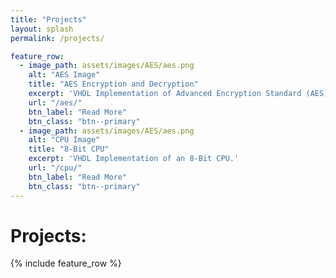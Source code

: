 ```yaml
---
title: "Projects"
layout: splash
permalink: /projects/

feature_row:
  - image_path: assets/images/AES/aes.png
    alt: "AES Image"
    title: "AES Encryption and Decryption"
    excerpt: 'VHDL Implementation of Advanced Encryption Standard (AES) 128 bit Encryption and Decryption.'
    url: "/aes/"
    btn_label: "Read More"
    btn_class: "btn--primary"
  - image_path: assets/images/AES/aes.png
    alt: "CPU Image"
    title: "8-Bit CPU"
    excerpt: 'VHDL Implementation of an 8-Bit CPU.'
    url: "/cpu/"
    btn_label: "Read More"
    btn_class: "btn--primary"
---
```


# Projects:

{% include feature_row %}

<!-- {% include feature_row id="feature_row" type="left" %} -->